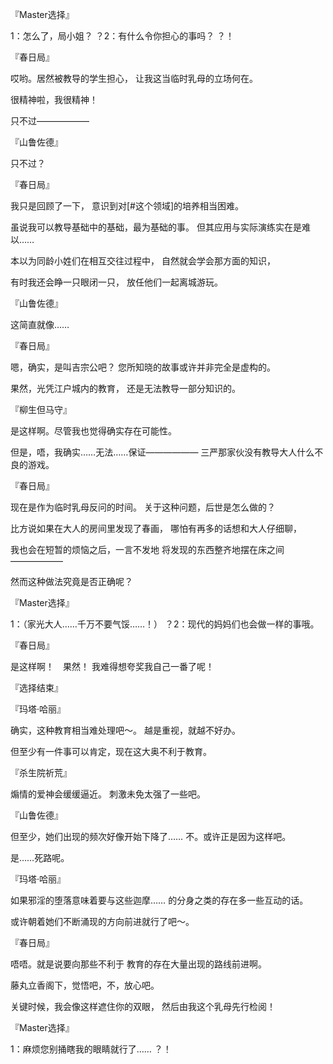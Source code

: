 『Master选择』

1：怎么了，局小姐？
？2：有什么令你担心的事吗？
？！

『春日局』

哎哟。居然被教导的学生担心，
让我这当临时乳母的立场何在。

很精神啦，我很精神！

只不过——————

『山鲁佐德』

只不过？

『春日局』

我只是回顾了一下，
意识到对[#这个领域]的培养相当困难。

虽说我可以教导基础中的基础，最为基础的事。
但其应用与实际演练实在是难以……

本以为同龄小姓们在相互交往过程中，
自然就会学会那方面的知识，

有时我还会睁一只眼闭一只，
放任他们一起离城游玩。

『山鲁佐德』

这简直就像……

『春日局』

嗯，确实，是叫吉宗公吧？
您所知晓的故事或许并非完全是虚构的。

果然，光凭江户城内的教育，
还是无法教导一部分知识的。

『柳生但马守』

是这样啊。尽管我也觉得确实存在可能性。

但是，唔，我确实……无法……保证——————
三严那家伙没有教导大人什么不良的游戏。

『春日局』

现在是作为临时乳母反问的时间。
关于这种问题，后世是怎么做的？

比方说如果在大人的房间里发现了春画，
哪怕有再多的话想和大人仔细聊，

我也会在短暂的烦恼之后，一言不发地
将发现的东西整齐地摆在床之间——————

然而这种做法究竟是否正确呢？

『Master选择』

1：（家光大人……千万不要气馁……！）
？2：现代的妈妈们也会做一样的事哦。

『春日局』

是这样啊！　果然！
我难得想夸奖我自己一番了呢！

『选择结束』

『玛塔·哈丽』

确实，这种教育相当难处理吧～。
越是重视，就越不好办。

但至少有一件事可以肯定，现在这大奥不利于教育。

『杀生院祈荒』

煽情的爱神会缓缓逼近。
刺激未免太强了一些吧。

『山鲁佐德』

但至少，她们出现的频次好像开始下降了……
不。或许正是因为这样吧。

是……死路呢。

『玛塔·哈丽』

如果邪淫的堕落意味着要与这些迦摩……
的分身之类的存在多一些互动的话。

或许朝着她们不断涌现的方向前进就行了吧～。

『春日局』

唔唔。就是说要向那些不利于
教育的存在大量出现的路线前进啊。

藤丸立香阁下，觉悟吧，不，放心吧。

关键时候，我会像这样遮住你的双眼，
然后由我这个乳母先行检阅！

『Master选择』

1：麻烦您别捅瞎我的眼睛就行了……
？！

